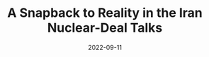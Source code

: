 ---
title: A Snapback to Reality in the Iran Nuclear-Deal Talks
summary:  Tehran has deepened its friendship with Moscow in recent months, as both governments endure Western isolation and censure. Though the nuclear deal appears to be on life support, the negotiations have given Russia a sufficient opening to strike deals in Iran.   
image: /img/updates/putin-iran.webp
#author: Morgan Ortagus
outbound: https://www.wsj.com/articles/a-snapback-to-reality-in-the-iran-talks-russia-putin-weapons-oil-un-security-council-ukraine-nuclear-deal-11663794529
cta: Read More →
date: 2022-09-11
visible: true
categories:
   - Newsroom
---